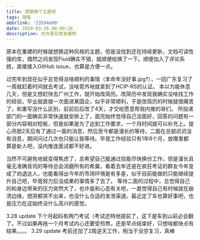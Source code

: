 ```yaml
---
title: 顺便换个主题吧
tags: 随笔
abbrlink: '23594e00'
date: 2024-03-26 00:09:26
description: 也许是日常发癫吧
---
```


原本在重建的时候就想换这种风格的主题，但是没找到还在持续更新，文档可读性强的库，偶然之间发现Fluid确实不错，就顺便给换了一下。顺便加入了评论系统，直接接入GitHub issue，也算是方便一点。

过完年到现在似乎总觉得没啥顺利的事情（本命年没好事.jpg?），一回广东复习了一周就赶着时间就去考试，没啥意外地就拿到了HCIP-RS的认证。
本以为能休息几天，但是又想赶快去广州工作，就开始改简历。改简历中发现我确实没啥找工作的经验，毕业就直接一次面进某国企，似乎非常顺利，于是改简历的时候就很痛苦了，和重写没什么区别，前前后后改了4天，才交给愿意帮我内推的哥们。
所投递部门的一面确实非常快速就安排上了，面完始终觉得自己没面好，回答的问题有一部分内容相对短板，但是如果是为了达到工作要求，一个月时间就可以补充上。提心吊胆2天后有了通过一面的消息，然后至今都是漫长的等待，二面在总部迟迟没有消息，期间问过几次也只能让我等待。毕竟工作经验只有1年8个月，放哪里都算是新人吧，没内推连面试都不好进。

当然不可避免地就变得焦虑了，总希望自己能通过技能尽快换份工作，但是漫长且毫无准确音讯的等待总会消磨所有的希冀，看着去年还是在疯狂考证的群友今年变成了劝退达人，也能看得出今年的市场环境是有多差，似乎目前能做的只能继续提升自己吧，毕竟努力后没成果的事情多了去了。
等待二面的过程中，总觉得自己的和身边带来的压力突然大了，也许是和心态有关吧，一直觉得自己有时候就在崩溃边缘，想哭都哭不出来，也没什么合适的发泄渠道。最近定了车也算好事吧，也是压力在这始终没什么高兴的感觉。

3.28 update 下个月起码有两门考试（考试还特地提前了，这下是车到山前必会翻了。不过如果再拖一个月考试内心还要受煎熬，还是早点结束好，只想啥都快点有结果。。。。
3.29 update 考前还加了2周逆天工作，相当于没空复习，真棒

